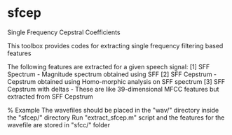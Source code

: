 # sfcep
Single Frequency Cepstral Coefficients

This toolbox provides codes for extracting single frequency filtering based features

The following features are extracted for a given speech signal:
[1] SFF Spectrum             - Magnitude spectrum obtained using SFF
[2] SFF Cepstrum             - Cepstrum obtained using Homo-morphic analysis on SFF spectrum
[3] SFF Cepstrum with deltas - These are like 39-dimensional MFCC features but extracted from SFF Cepstrum

% Example
The wavefiles should be placed in the "wav/" directory inside the "sfcep/" directory
Run "extract_sfcep.m" script and the features for the wavefile are stored in "sfcc/" folder



